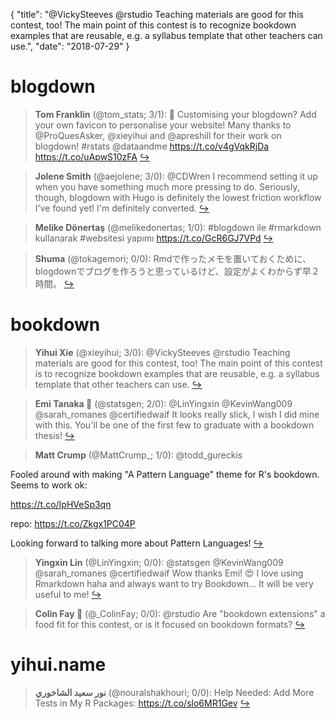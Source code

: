 {
  "title": "@VickySteeves @rstudio Teaching materials are good for this contest, too! The main point of this contest is to recognize bookdown examples that are reusable, e.g. a syllabus template that other teachers can use.",
  "date": "2018-07-29"
}

# blogdown

> **Tom Franklin** (@tom_stats; 3/1): 🎨 Customising your blogdown? Add your own favicon to personalise your website! Many thanks to @ProQuesAsker, @xieyihui and @apreshill for their work on blogdown! #rstats @dataandme https://t.co/v4gVqkRjDa https://t.co/uApwS10zFA  [&#8618;](https://twitter.com/xieyihui/status/1023260876709748736)

<!-- -->


> **Jolene Smith** (@aejolene; 3/0): @CDWren I recommend setting it up when you have something much more pressing to do. Seriously, though, blogdown with Hugo is definitely the lowest friction workflow I've found yet! I'm definitely converted.  [&#8618;](https://twitter.com/xieyihui/status/1023246158238498816)

<!-- -->


> **Melike Dönertaş** (@melikedonertas; 1/0): #blogdown ile #rmarkdown kullanarak #websitesi yapımı https://t.co/GcR6GJ7VPd  [&#8618;](https://twitter.com/xieyihui/status/1023165923946123270)

<!-- -->


> **Shuma** (@tokagemori; 0/0): Rmdで作ったメモを置いておくために、blogdownでブログを作ろうと思っているけど、設定がよくわからず早２時間。  [&#8618;](https://twitter.com/xieyihui/status/1023065778981982209)

<!-- -->


# bookdown

> **Yihui Xie** (@xieyihui; 3/0): @VickySteeves @rstudio Teaching materials are good for this contest, too! The main point of this contest is to recognize bookdown examples that are reusable, e.g. a syllabus template that other teachers can use.  [&#8618;](https://twitter.com/xieyihui/status/1023064738513805313)

<!-- -->


> **Emi Tanaka 🌾** (@statsgen; 2/0): @LinYingxin @KevinWang009 @sarah_romanes @certifiedwaif It looks really slick, I wish I did mine with this. You'll be one of the first few to graduate with a bookdown thesis!  [&#8618;](https://twitter.com/xieyihui/status/1023176515922448385)

<!-- -->


> **Matt Crump** (@MattCrump_; 1/0): @todd_gureckis 
>
Fooled around with making "A Pattern Language" theme for R's bookdown. Seems to work ok:
>
https://t.co/IpHVeSp3qn
>
repo: https://t.co/Zkgx1PC04P
>
Looking forward to talking more about Pattern Languages!  [&#8618;](https://twitter.com/xieyihui/status/1023238346464681984)

<!-- -->


> **Yingxin Lin** (@LinYingxin; 0/0): @statsgen @KevinWang009 @sarah_romanes @certifiedwaif Wow thanks Emi! 😍 I love using Rmarkdown haha and always want to try Bookdown... It will be very useful to me!  [&#8618;](https://twitter.com/xieyihui/status/1023171061670526978)

<!-- -->


> **Colin Fay 🤘** (@_ColinFay; 0/0): @rstudio Are "bookdown extensions" a food fit for this contest, or is it focused on bookdown formats?  [&#8618;](https://twitter.com/xieyihui/status/1023120922813890561)

<!-- -->


# yihui.name

> **نور سعيد الشاخوري** (@nouralshakhouri; 0/0): Help Needed: Add More Tests in My R Packages: https://t.co/slo6MR1Gev  [&#8618;](https://twitter.com/xieyihui/status/1023102550344642560)

<!-- -->


